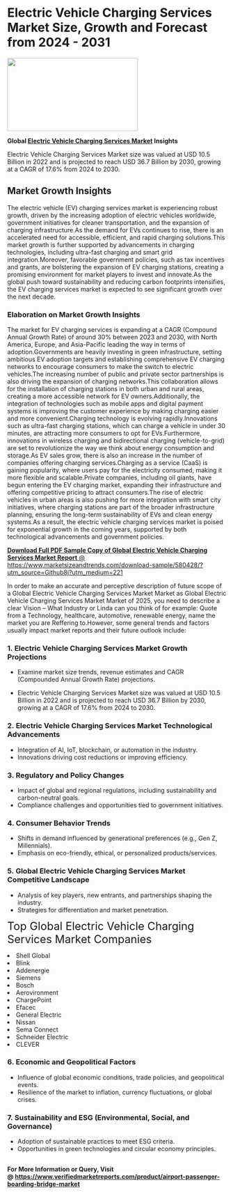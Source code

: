 <H1>Electric Vehicle Charging Services Market Size, Growth and Forecast from 2024 - 2031</H1><img class="aligncenter size-medium wp-image-584254" src="https://thirdeyenews.in/wp-content/uploads/2024/09/Global-Market-Research-300x168.jpeg" alt="" width="300" height="168" /><p><strong>Global&nbsp;<a href="https://www.marketsizeandtrends.com/download-sample/580428/?utm_source=Github8j?utm_medium=221">Electric Vehicle Charging Services Market</a> Insights</strong></p><p>Electric Vehicle Charging Services Market size was valued at USD 10.5 Billion in 2022 and is projected to reach USD 36.7 Billion by 2030, growing at a CAGR of 17.6% from 2024 to 2030.</p><p><h2>Market Growth Insights</h2> The electric vehicle (EV) charging services market is experiencing robust growth, driven by the increasing adoption of electric vehicles worldwide, government initiatives for cleaner transportation, and the expansion of charging infrastructure.As the demand for EVs continues to rise, there is an accelerated need for accessible, efficient, and rapid charging solutions.This market growth is further supported by advancements in charging technologies, including ultra-fast charging and smart grid integration.Moreover, favorable government policies, such as tax incentives and grants, are bolstering the expansion of EV charging stations, creating a promising environment for market players to invest and innovate.As the global push toward sustainability and reducing carbon footprints intensifies, the EV charging services market is expected to see significant growth over the next decade.<a href="#"></a> <h3>Elaboration on Market Growth Insights</h3> The market for EV charging services is expanding at a CAGR (Compound Annual Growth Rate) of around 30% between 2023 and 2030, with North America, Europe, and Asia-Pacific leading the way in terms of adoption.Governments are heavily investing in green infrastructure, setting ambitious EV adoption targets and establishing comprehensive EV charging networks to encourage consumers to make the switch to electric vehicles.The increasing number of public and private sector partnerships is also driving the expansion of charging networks.This collaboration allows for the installation of charging stations in both urban and rural areas, creating a more accessible network for EV owners.Additionally, the integration of technologies such as mobile apps and digital payment systems is improving the customer experience by making charging easier and more convenient.Charging technology is evolving rapidly.Innovations such as ultra-fast charging stations, which can charge a vehicle in under 30 minutes, are attracting more consumers to opt for EVs.Furthermore, innovations in wireless charging and bidirectional charging (vehicle-to-grid) are set to revolutionize the way we think about energy consumption and storage.As EV sales grow, there is also an increase in the number of companies offering charging services.Charging as a service (CaaS) is gaining popularity, where users pay for the electricity consumed, making it more flexible and scalable.Private companies, including oil giants, have begun entering the EV charging market, expanding their infrastructure and offering competitive pricing to attract consumers.The rise of electric vehicles in urban areas is also pushing for more integration with smart city initiatives, where charging stations are part of the broader infrastructure planning, ensuring the long-term sustainability of EVs and clean energy systems.As a result, the electric vehicle charging services market is poised for exponential growth in the coming years, supported by both technological advancements and government policies.<a href="#"></p><p><span class=""><strong>Download Full PDF Sample Copy of Global Electric Vehicle Charging Services Market Report</strong> @ <a href="https://www.marketsizeandtrends.com/download-sample/580428/?utm_source=Github8j?utm_medium=221" target="_blank">https://www.marketsizeandtrends.com/download-sample/580428/?utm_source=Github8j?utm_medium=221</a></span></p><p>In order to make an accurate and perceptive description of future scope of a Global&nbsp;Electric Vehicle Charging Services Market Market as Global&nbsp;Electric Vehicle Charging Services Market Market of 2025, you need to describe a clear Vision &ndash; What Industry or Linda can you think of for example: Quote from a Technology, healthcare, automotive, renewable energy, name the market you are Reffering to.However, some general trends and factors usually impact market reports and their future outlook include:</p><h3>1.&nbsp;<strong>Electric Vehicle Charging Services Market Growth Projections</strong></h3><ul><li>Examine market size trends, revenue estimates and CAGR (Compounded Annual Growth Rate) projections.</li><li><p>Electric Vehicle Charging Services Market size was valued at USD 10.5 Billion in 2022 and is projected to reach USD 36.7 Billion by 2030, growing at a CAGR of 17.6% from 2024 to 2030.</p></li></ul><h3>2.&nbsp;<strong>Electric Vehicle Charging Services Market Technological Advancements</strong></h3><ul><li>Integration of AI, IoT, blockchain, or automation in the industry.</li><li>Innovations driving cost reductions or improving efficiency.</li></ul><h3>3.&nbsp;<strong>Regulatory and Policy Changes</strong></h3><ul><li>Impact of global and regional regulations, including sustainability and carbon-neutral goals.</li><li>Compliance challenges and opportunities tied to government initiatives.</li></ul><h3>4.&nbsp;<strong>Consumer Behavior Trends</strong></h3><ul><li>Shifts in demand influenced by generational preferences (e.g., Gen Z, Millennials).</li><li>Emphasis on eco-friendly, ethical, or personalized products/services.</li></ul><h3>5.&nbsp;<strong>Global Electric Vehicle Charging Services Market Competitive Landscape</strong></h3><ul><li>Analysis of key players, new entrants, and partnerships shaping the industry.</li><li>Strategies for differentiation and market penetration.</li></ul><p data-pm-slice="1 1 []"><span style="color: inherit; font-family: inherit; font-size: 25px;">Top Global Electric Vehicle Charging Services Market Companies</span></p><div class="" data-test-id=""><p><li>Shell Global</li><li> Blink</li><li> Addenergie</li><li> Siemens</li><li> Bosch</li><li> Aerovironment</li><li> ChargePoint</li><li> Efacec</li><li> General Electric</li><li> Nissan</li><li> Sema Connect</li><li> Schneider Electric</li><li> CLEVER</li></p></div><h3>6.&nbsp;<strong>Economic and Geopolitical Factors</strong></h3><ul><li>Influence of global economic conditions, trade policies, and geopolitical events.</li><li>Resilience of the market to inflation, currency fluctuations, or global crises.</li></ul><h3>7.&nbsp;<strong>Sustainability and ESG (Environmental, Social, and Governance)</strong></h3><ul><li>Adoption of sustainable practices to meet ESG criteria.</li><li>Opportunities in green technologies and circular economy principles.</li></ul><h2><strong style="font-size: 14px;">For More Information or Query, Visit @&nbsp;</strong><a style="background-color: #ffffff; font-size: 14px;" href="https://www.marketsizeandtrends.com/report/electric-vehicle-charging-services-market/" target="_blank">https://www.verifiedmarketreports.com/product/airport-passenger-boarding-bridge-market</a></h2>